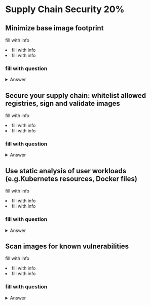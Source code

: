 <h1> Supply Chain Security 20%</h1>

<h2>Minimize base image footprint</h2>

<p>fill with info</p>

<li>fill with info</li>
<li>fill with info</li>

<h3> fill with question</h3>

<details><summary>Answer</summary>

```bash
#replace with answers
```

</details>
<h2>Secure your supply chain: whitelist allowed registries, sign and validate images</h2>

<p>fill with info</p>

<li>fill with info</li>
<li>fill with info</li>

<h3> fill with question</h3>

<details><summary>Answer</summary>

```bash
#replace with answers
```

</details>


<h2>Use static analysis of user workloads (e.g.Kubernetes resources, Docker files)</h2>

<p>fill with info</p>

<li>fill with info</li>
<li>fill with info</li>

<h3> fill with question</h3>

<details><summary>Answer</summary>

```bash
#replace with answers
```

</details>


<h2>Scan images for known vulnerabilities</h2>

<p>fill with info</p>

<li>fill with info</li>
<li>fill with info</li>

<h3> fill with question</h3>

<details><summary>Answer</summary>

```bash
#replace with answers
```

</details>